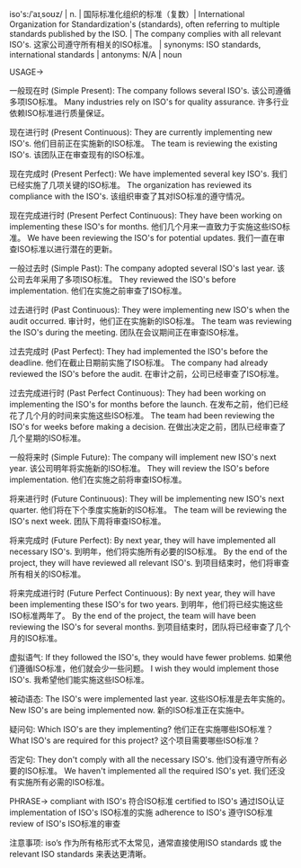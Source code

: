 iso's:/ˈaɪˌsoʊz/ | n. | 国际标准化组织的标准（复数）| International Organization for Standardization's (standards), often referring to multiple standards published by the ISO. | The company complies with all relevant ISO's.  这家公司遵守所有相关的ISO标准。 | synonyms: ISO standards, international standards | antonyms: N/A | noun

USAGE->

一般现在时 (Simple Present):
The company follows several ISO's. 该公司遵循多项ISO标准。
Many industries rely on ISO's for quality assurance. 许多行业依赖ISO标准进行质量保证。


现在进行时 (Present Continuous):
They are currently implementing new ISO's. 他们目前正在实施新的ISO标准。
The team is reviewing the existing ISO's. 该团队正在审查现有的ISO标准。


现在完成时 (Present Perfect):
We have implemented several key ISO's. 我们已经实施了几项关键的ISO标准。
The organization has reviewed its compliance with the ISO's. 该组织审查了其对ISO标准的遵守情况。


现在完成进行时 (Present Perfect Continuous):
They have been working on implementing these ISO's for months. 他们几个月来一直致力于实施这些ISO标准。
We have been reviewing the ISO's for potential updates. 我们一直在审查ISO标准以进行潜在的更新。


一般过去时 (Simple Past):
The company adopted several ISO's last year. 该公司去年采用了多项ISO标准。
They reviewed the ISO's before implementation. 他们在实施之前审查了ISO标准。


过去进行时 (Past Continuous):
They were implementing new ISO's when the audit occurred. 审计时，他们正在实施新的ISO标准。
The team was reviewing the ISO's during the meeting.  团队在会议期间正在审查ISO标准。


过去完成时 (Past Perfect):
They had implemented the ISO's before the deadline. 他们在截止日期前实施了ISO标准。
The company had already reviewed the ISO's before the audit.  在审计之前，公司已经审查了ISO标准。


过去完成进行时 (Past Perfect Continuous):
They had been working on implementing the ISO's for months before the launch. 在发布之前，他们已经花了几个月的时间来实施这些ISO标准。
The team had been reviewing the ISO's for weeks before making a decision. 在做出决定之前，团队已经审查了几个星期的ISO标准。


一般将来时 (Simple Future):
The company will implement new ISO's next year. 该公司明年将实施新的ISO标准。
They will review the ISO's before implementation. 他们在实施之前将审查ISO标准。


将来进行时 (Future Continuous):
They will be implementing new ISO's next quarter. 他们将在下个季度实施新的ISO标准。
The team will be reviewing the ISO's next week.  团队下周将审查ISO标准。


将来完成时 (Future Perfect):
By next year, they will have implemented all necessary ISO's. 到明年，他们将实施所有必要的ISO标准。
By the end of the project, they will have reviewed all relevant ISO's. 到项目结束时，他们将审查所有相关的ISO标准。


将来完成进行时 (Future Perfect Continuous):
By next year, they will have been implementing these ISO's for two years. 到明年，他们将已经实施这些ISO标准两年了。
By the end of the project, the team will have been reviewing the ISO's for several months. 到项目结束时，团队将已经审查了几个月的ISO标准。


虚拟语气:
If they followed the ISO's, they would have fewer problems. 如果他们遵循ISO标准，他们就会少一些问题。
I wish they would implement those ISO's. 我希望他们能实施这些ISO标准。


被动语态:
The ISO's were implemented last year. 这些ISO标准是去年实施的。
New ISO's are being implemented now. 新的ISO标准正在实施中。


疑问句:
Which ISO's are they implementing? 他们正在实施哪些ISO标准？
What ISO's are required for this project?  这个项目需要哪些ISO标准？


否定句:
They don't comply with all the necessary ISO's. 他们没有遵守所有必要的ISO标准。
We haven't implemented all the required ISO's yet. 我们还没有实施所有必需的ISO标准。


PHRASE->
compliant with ISO's 符合ISO标准
certified to ISO's 通过ISO认证
implementation of ISO's ISO标准的实施
adherence to ISO's 遵守ISO标准
review of ISO's ISO标准的审查


注意事项:
iso’s 作为所有格形式不太常见，通常直接使用ISO standards 或 the relevant ISO standards 来表达更清晰。
